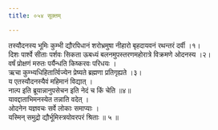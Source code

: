 ```yaml
---
title: ०५४ सूक्तम्

---
```

तस्यौदनस्य भूमिः कुम्भी द्यौरपिधानं शरोभ्रमुषा नीहारो बृहदायवनं रथन्तरं दर्वी ।१।  
दिशः पार्श्वे सीताः पर्शवः सिकता ऊबध्यं बलनमुपस्तरणमहोरात्रे विक्रमणे ओदनस्य ।२।  
वर्षं प्रोक्षणं मरुतः पर्यैन्धति किष्करवः परिधयः ।  
ऋचा कुम्भ्यधिहितार्त्विज्येन प्रेष्यते ब्रह्मणा प्रतिगृह्यते ।३।  
य एतस्यौदनस्यैवं महिमानं विद्यात् ।  
नाल्प इति ब्रूयान्नानुपसेचन इति नेदं च किं चेति ॥४॥  
यावद्दाताभिमनस्येत तन्नाति वदेत् ।  
ओदनेन यज्ञवचः सर्वे लोकाः समाप्याः ।  
यस्मिन् समुद्रो द्यौर्भूमिस्त्रयोवरपरं श्रिताः ॥ ५ ॥  